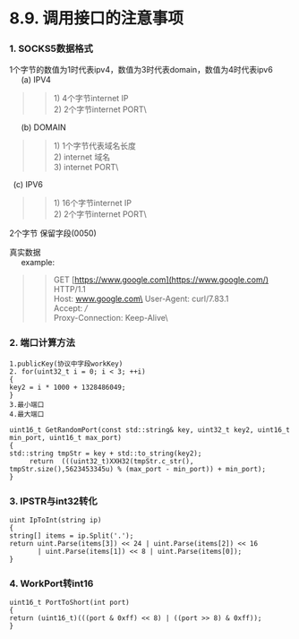# 8.9. 调用接口的注意事项

### 1. SOCKS5数据格式  <a href="#1socks5-shu-ju-ge-shi" id="1socks5-shu-ju-ge-shi"></a>

1个字节的数值为1时代表ipv4，数值为3时代表domain，数值为4时代表ipv6\
  (a) IPV4

> > 1\) 4个字节internet IP\
> > 2\) 2个字节internet PORT\
> >

  (b) DOMAIN

> > 1\) 1个字节代表域名长度\
> > 2\) internet 域名\
> > 3\) internet PORT\
> >

 (c) IPV6

> > 1\) 16个字节internet IP\
> > 2\) 2个字节internet PORT\
> >

2个字节 保留字段(0050)

真实数据\
  example:

> > GET [https://www.google.com](https://www.google.com/) HTTP/1.1\
> > Host: www.google.com\
> > User-Agent: curl/7.83.1\
> > Accept: _/_\
> > Proxy-Connection: Keep-Alive\
> >

### 2. 端口计算方法  <a href="#2-duan-kou-ji-suan-fang-fa" id="2-duan-kou-ji-suan-fang-fa"></a>

```
1.publicKey(协议中字段workKey)
2. for(uint32_t i = 0; i < 3; ++i)
{
key2 = i * 1000 + 1328486049;
}
3.最小端口
4.最大端口

uint16_t GetRandomPort(const std::string& key, uint32_t key2, uint16_t min_port, uint16_t max_port)
{
std::string tmpStr = key + std::to_string(key2);
     return  (((uint32_t)XXH32(tmpStr.c_str(), tmpStr.size(),5623453345u) % (max_port - min_port)) + min_port);
}
```

### 3. IPSTR与int32转化  <a href="#3ipstr-yu-int32-zhuan-hua" id="3ipstr-yu-int32-zhuan-hua"></a>

```
uint IpToInt(string ip)
{
string[] items = ip.Split('.');
return uint.Parse(items[3]) << 24 | uint.Parse(items[2]) << 16
       | uint.Parse(items[1]) << 8 | uint.Parse(items[0]);
}
```

### 4. WorkPort转int16 <a href="#4workport-zhuan-int16" id="4workport-zhuan-int16"></a>

```
uint16_t PortToShort(int port)
{
return (uint16_t)(((port & 0xff) << 8) | ((port >> 8) & 0xff));
}
```

